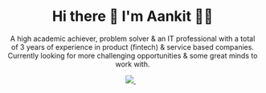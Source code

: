 

<!--
**annkit-singh/annkit-singh** is a ✨ _special_ ✨ repository because its `README.md` (this file) appears on your GitHub profile.

Here are some ideas to get you started:

- 🔭 I’m currently working on ...
- 🌱 I’m currently learning ...###Data Structure and Algorithms
- 👯 I’m looking to collaborate on ...
- 🤔 I’m looking for help with ...
- 💬 Ask me about ...
- 📫 How to reach me: ...ankit871681@gmail.com
- 😄 Pronouns: ...
- ⚡ Fun fact: ...
-->


<h1 align='center'>
  Hi there 👋 I'm Aankit 👨‍💻 
</h1>

<p align='center'>
A high academic achiever, problem solver & an IT professional with a total of 3 years of experience in product (fintech)
& service based companies. Currently looking for more challenging opportunities & some great minds to work with.
</p>
<p align='center'>

  

  <a href="https://www.linkedin.com/in/aankit-singh-a10982153/">
    <img src="https://img.shields.io/badge/linkedin-%230077B5.svg?&style=for-the-badge&logo=linkedin&logoColor=white" />
  </a>&nbsp;&nbsp;
 
  
</p>
